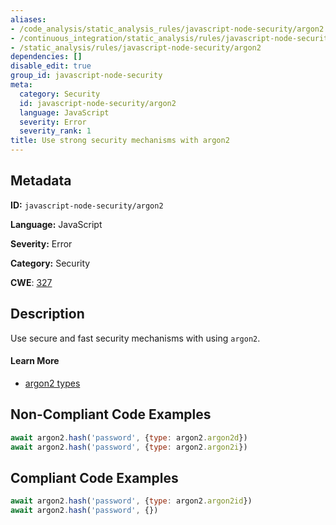 ```yaml
---
aliases:
- /code_analysis/static_analysis_rules/javascript-node-security/argon2
- /continuous_integration/static_analysis/rules/javascript-node-security/argon2
- /static_analysis/rules/javascript-node-security/argon2
dependencies: []
disable_edit: true
group_id: javascript-node-security
meta:
  category: Security
  id: javascript-node-security/argon2
  language: JavaScript
  severity: Error
  severity_rank: 1
title: Use strong security mechanisms with argon2
---
```

<!--  SOURCED FROM https://github.com/DataDog/datadog-static-analyzer-rule-docs -->


## Metadata
**ID:** `javascript-node-security/argon2`

**Language:** JavaScript

**Severity:** Error

**Category:** Security

**CWE**: [327](https://cwe.mitre.org/data/definitions/327.html)

## Description
Use secure and fast security mechanisms with using `argon2`.

#### Learn More

 - [argon2 types](https://github.com/ranisalt/node-argon2/wiki/Options#type)

## Non-Compliant Code Examples
```javascript
await argon2.hash('password', {type: argon2.argon2d})
await argon2.hash('password', {type: argon2.argon2i})
```

## Compliant Code Examples
```javascript
await argon2.hash('password', {type: argon2.argon2id})
await argon2.hash('password', {})
```
